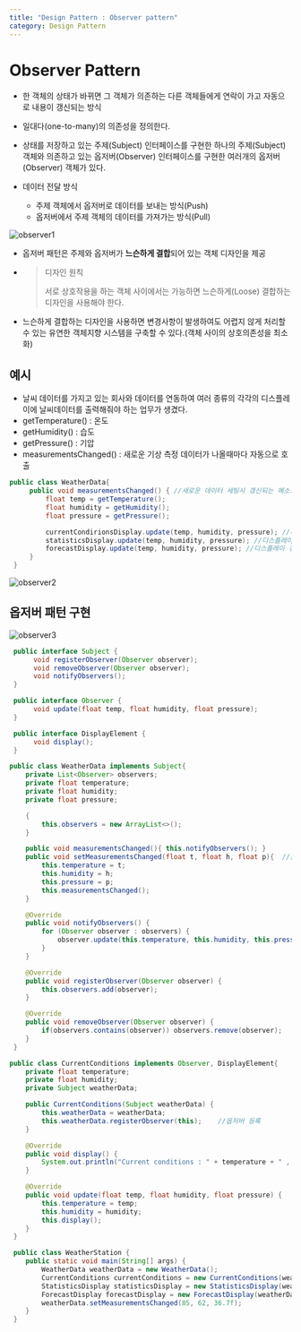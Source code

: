 ```yaml
---
title: "Design Pattern : Observer pattern"
category: Design Pattern
---
```




# Observer Pattern

- 한 객체의 상태가 바뀌면 그 객체가 의존하는 다른 객체들에게 연락이 가고 자동으로 내용이 갱신되는 방식

- 일대다(one-to-many)의 의존성을 정의한다.

- 상태를 저장하고 있는 주제(Subject) 인터페이스를 구현한 하나의 주제(Subject) 객체와 의존하고 있는 옵저버(Observer) 인터페이스를 구현한 여러개의 옵저버(Observer) 객체가 있다.

- 데이터 전달 방식

  - 주제 객체에서 옵저버로 데이터를 보내는 방식(Push)
  - 옵저버에서 주제 객체의 데이터를 가져가는 방식(Pull)

![observer1](https://user-images.githubusercontent.com/23491962/99152724-ddc5e680-26e6-11eb-85cb-d19e6ac8ce48.jpeg)

- 옵저버 패턴은 주제와 옵저버가 **느슨하게 결합**되어 있는 객체 디자인을 제공

- > 디자인 원칙
  >
  > 서로 상호작용을 하는 객체 사이에서는 가능하면 느슨하게(Loose) 결합하는 디자인을 사용해야 한다.

- 느슨하게 결합하는 디자인을 사용하면 변경사항이 발생하여도 어렵지 않게 처리할 수 있는 유연한 객체지향 시스템을 구축할 수 있다.(객체 사이의 상호의존성을 최소화)



## 예시

- 날씨 데이터를 가지고 있는 회사와 데이터를 연동하여 여러 종류의 각각의 디스플레이에 날씨데이터를 출력해줘야 하는 업무가 생겼다.
- getTemperature() : 온도
- getHumidity() : 습도
- getPressure() : 기압
- measurementsChanged() : 새로운 기상 측정 데이터가 나올때마다 자동으로 호출

```java
public class WeatherData{
     public void measurementsChanged() { //새로운 데이터 세팅시 갱신되는 메소드
         float temp = getTemperature();
         float humidity = getHumidity();
         float pressure = getPressure();

         currentCondirionsDisplay.update(temp, humidity, pressure); //디스플레이 갱신
         statisticsDisplay.update(temp, humidity, pressure); //디스플레이 갱신
         forecastDisplay.update(temp, humidity, pressure); //디스플레이 갱신
     }
 }
```

![observer2](https://user-images.githubusercontent.com/23491962/99152727-df8faa00-26e6-11eb-84e3-ca2d463b675d.jpeg)





## 옵저버 패턴 구현

![observer3](https://user-images.githubusercontent.com/23491962/99152728-df8faa00-26e6-11eb-8e79-dbd53f7596f1.jpeg)

```java
 public interface Subject {
      void registerObserver(Observer observer);
      void removeObserver(Observer observer);
      void notifyObservers();
 } 

 public interface Observer {
      void update(float temp, float humidity, float pressure);
 }

 public interface DisplayElement {
      void display();
 }
```

```java
public class WeatherData implements Subject{
	private List<Observer> observers;
	private float temperature;
	private float humidity;
	private float pressure;

	{
		this.observers = new ArrayList<>();
	}

	public void measurementsChanged(){ this.notifyObservers(); }
	public void setMeasurementsChanged(float t, float h, float p){	//값이 세팅된다고 가정.
		this.temperature = t;
		this.humidity = h;
		this.pressure = p;
		this.measurementsChanged();
	}

	@Override
	public void notifyObservers() {
		for (Observer observer : observers) {
			observer.update(this.temperature, this.humidity, this.pressure);
		}
	}

	@Override
	public void registerObserver(Observer observer) {
		this.observers.add(observer);
	}

	@Override
	public void removeObserver(Observer observer) {
		if(observers.contains(observer)) observers.remove(observer);
	}
 }
```

```java
public class CurrentConditions implements Observer, DisplayElement{
	private float temperature;
	private float humidity;
	private Subject weatherData;

	public CurrentConditions(Subject weatherData) {
		this.weatherData = weatherData;
		this.weatherData.registerObserver(this);	//옵저버 등록
	}

	@Override
	public void display() {
		System.out.println("Current conditions : " + temperature + " , " + humidity);
	}

	@Override
	public void update(float temp, float humidity, float pressure) {
		this.temperature = temp;
		this.humidity = humidity;
		this.display();
	}
 }
```

```java
 public class WeatherStation {
	public static void main(String[] args) {
		WeatherData weatherData = new WeatherData();
		CurrentConditions currentConditions = new CurrentConditions(weatherData);
		StatisticsDisplay statisticsDisplay = new StatisticsDisplay(weatherData);
		ForecastDisplay forecastDisplay = new ForecastDisplay(weatherData);
		weatherData.setMeasurementsChanged(85, 62, 36.7f);
	}
 }
```

